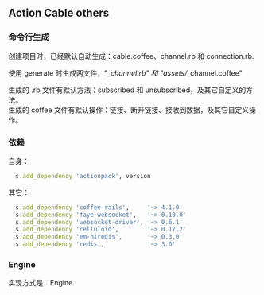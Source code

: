 ## Action Cable others

### 命令行生成

创建项目时，已经默认自动生成：cable.coffee、channel.rb 和 connection.rb.

使用 generate 时生成两文件，"*_channel.rb" 和 "assets/*_channel.coffee"

生成的 .rb 文件有默认方法：subscribed 和 unsubscribed，及其它自定义的方法。
<br>
生成的 coffee 文件有默认操作：链接、断开链接、接收到数据，及其它自定义操作。

### 依赖

自身：

```ruby
  s.add_dependency 'actionpack', version
```

其它：

```ruby
  s.add_dependency 'coffee-rails',     '~> 4.1.0'
  s.add_dependency 'faye-websocket',   '~> 0.10.0'
  s.add_dependency 'websocket-driver', '~> 0.6.1'
  s.add_dependency 'celluloid',        '~> 0.17.2'
  s.add_dependency 'em-hiredis',       '~> 0.3.0'
  s.add_dependency 'redis',            '~> 3.0'
```

### Engine

实现方式是：Engine
